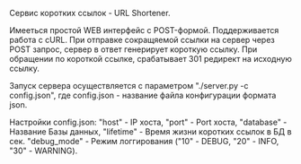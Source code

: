 Сервис коротких ссылок - URL Shortener.

Имееться простой WEB интерфейс с POST-формой.
Поддерживается работа с cURL.
При отправке сокращяемой ссылки на сервер через POST запрос, сервер в ответ генерирует короткую ссылку.
При обращении по короткой ссылке, срабатывает 301 редирект на исходную ссылку.

Запуск сервера осуществляется с параметром "./server.py -c config.json", где config.json - название файла конфигурации формата json.

Настройки config.json:
  "host"    -    IP хоста,   "port"    -    Port хоста,   "database"  -  Название Базы данных,   "lifetime"  -  Время жизни коротких ссылок в БД в сек.
  "debug_mode" - Режим логгирования ("10" - DEBUG, "20" - INFO, "30" - WARNING).
